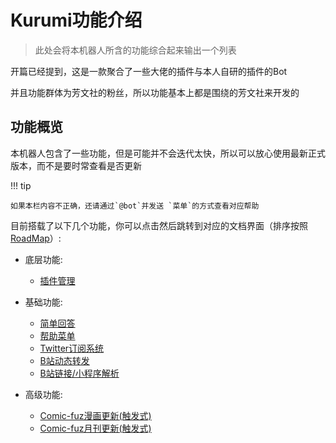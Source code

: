 # Kurumi功能介绍

> 此处会将本机器人所含的功能综合起来输出一个列表

开篇已经提到，这是一款聚合了一些大佬的插件与本人自研的插件的Bot

并且功能群体为芳文社的粉丝，所以功能基本上都是围绕的芳文社来开发的

## 功能概览

本机器人包含了一些功能，但是可能并不会迭代太快，所以可以放心使用最新正式版本，而不是要时常查看是否更新

!!! tip

    如果本栏内容不正确，还请通过`@bot`并发送 `菜单`的方式查看对应帮助

目前搭载了以下几个功能，你可以点击然后跳转到对应的文档界面（排序按照[RoadMap](/about/#_1)）:

<!-- markdownlint-disable MD007 -->
- 底层功能:
    - [插件管理](service-plugin-manager.md)

- 基础功能:
    - [简单回答](service-word-bank.md)
    - [帮助菜单](service-menu.md)
    - [Twitter订阅系统](service-RSS.md)
    - [B站动态转发](service-bilibili.md)
    - [B站链接/小程序解析](service-bilibili.md)

- 高级功能:
    - [Comic-fuz漫画更新(触发式)](service-comic-fuz-manga.md)
    - [Comic-fuz月刊更新(触发式)](service-comic-fuz-magazine.md)
